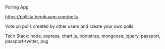 Polling App

https://pollsta.herokuapp.com/polls

Vote on polls created by other users and create your own polls.

Tech Stack: node, express, chart.js, bootstrap, mongoose, jquery, passport, passport-twitter, pug